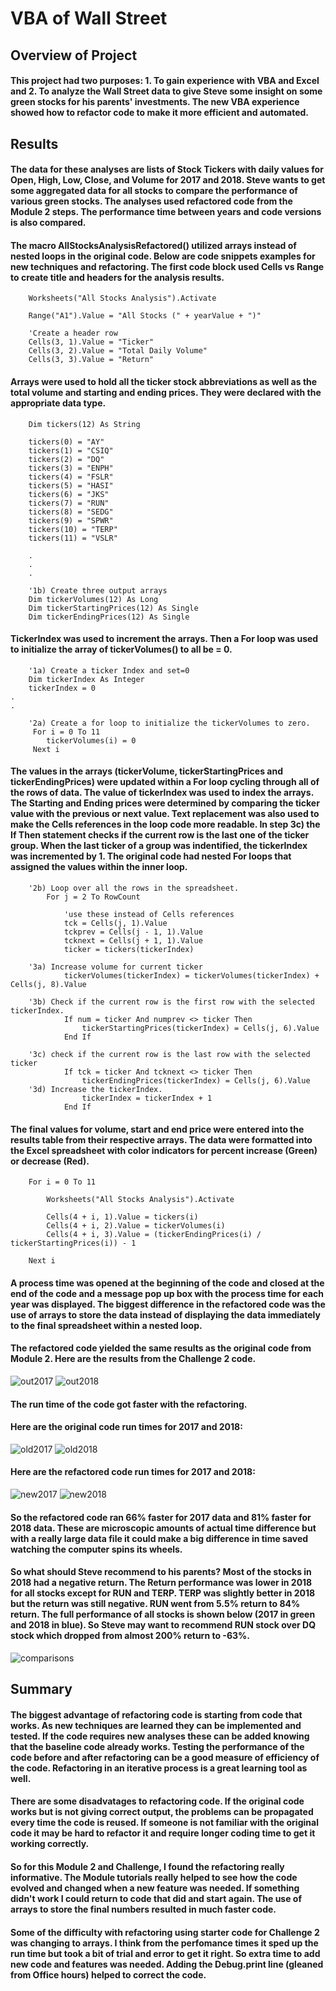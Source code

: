 # VBA of Wall Street

## Overview of Project

#### This project had two purposes: 1. To gain experience with VBA and Excel and 2. To analyze the Wall Street data to give Steve some insight on some green stocks for his parents' investments. The new VBA experience showed how to refactor code to make it more efficient and automated.

## Results

#### The data for these analyses are lists of Stock Tickers with daily values for Open, High, Low, Close, and Volume for 2017 and 2018. Steve wants to get some aggregated data for all stocks to compare the performance of various green stocks. The analyses used refactored code from the Module 2 steps. The performance time between years and code versions is also compared.

#### The macro AllStocksAnalysisRefactored() utilized arrays instead of nested loops in the original code. Below are code snippets examples for new techniques and refactoring. The first code block used Cells vs Range to create title and headers for the analysis results.

```VB
    Worksheets("All Stocks Analysis").Activate
    
    Range("A1").Value = "All Stocks (" + yearValue + ")"
    
    'Create a header row
    Cells(3, 1).Value = "Ticker"
    Cells(3, 2).Value = "Total Daily Volume"
    Cells(3, 3).Value = "Return"
```
#### Arrays were used to hold all the ticker stock abbreviations as well as the total volume and starting and ending prices. They were declared with the appropriate data type.

```VB
    Dim tickers(12) As String
    
    tickers(0) = "AY"
    tickers(1) = "CSIQ"
    tickers(2) = "DQ"
    tickers(3) = "ENPH"
    tickers(4) = "FSLR"
    tickers(5) = "HASI"
    tickers(6) = "JKS"
    tickers(7) = "RUN"
    tickers(8) = "SEDG"
    tickers(9) = "SPWR"
    tickers(10) = "TERP"
    tickers(11) = "VSLR"

    .
    .
    .
    
    '1b) Create three output arrays
    Dim tickerVolumes(12) As Long
    Dim tickerStartingPrices(12) As Single
    Dim tickerEndingPrices(12) As Single
```

#### TickerIndex was used to increment the arrays. Then a For loop was used to initialize the array of tickerVolumes() to all be = 0.

```VB
    '1a) Create a ticker Index and set=0
    Dim tickerIndex As Integer
    tickerIndex = 0
.
.

    '2a) Create a for loop to initialize the tickerVolumes to zero.
     For i = 0 To 11
        tickerVolumes(i) = 0
     Next i
```

#### The values in the arrays (tickerVolume, tickerStartingPrices and tickerEndingPrices) were updated within a For loop cycling through all of the rows of data. The value of tickerIndex was used to index the arrays. The Starting and Ending prices were determined by comparing the ticker value with the previous or next value. Text replacement was also used to make the Cells references in the loop code more readable. In step 3c) the If Then statement checks if the current row is the last one of the ticker group. When the last ticker of a group was indentified, the tickerIndex was incremented by 1. The original code had nested For loops that assigned the values within the inner loop. 

```VB
    '2b) Loop over all the rows in the spreadsheet.
        For j = 2 To RowCount
    
            'use these instead of Cells references
            tck = Cells(j, 1).Value
            tckprev = Cells(j - 1, 1).Value
            tcknext = Cells(j + 1, 1).Value
            ticker = tickers(tickerIndex)
            
    '3a) Increase volume for current ticker
            tickerVolumes(tickerIndex) = tickerVolumes(tickerIndex) + Cells(j, 8).Value
            
    '3b) Check if the current row is the first row with the selected tickerIndex.
            If num = ticker And numprev <> ticker Then
                tickerStartingPrices(tickerIndex) = Cells(j, 6).Value
            End If
        
    '3c) check if the current row is the last row with the selected ticker
            If tck = ticker And tcknext <> ticker Then
                tickerEndingPrices(tickerIndex) = Cells(j, 6).Value
    '3d) Increase the tickerIndex.
                tickerIndex = tickerIndex + 1
            End If
```

#### The final values for volume, start and end price were entered into the results table from their respective arrays. The data were formatted into the Excel spreadsheet with color indicators for percent increase (Green) or decrease (Red).

```VB
    For i = 0 To 11

        Worksheets("All Stocks Analysis").Activate

        Cells(4 + i, 1).Value = tickers(i)
        Cells(4 + i, 2).Value = tickerVolumes(i)
        Cells(4 + i, 3).Value = (tickerEndingPrices(i) / tickerStartingPrices(i)) - 1

    Next i
```
#### A process time was opened at the beginning of the code and closed at the end of the code and a message pop up box with the process time for each year was displayed. The biggest difference in the refactored code was the use of arrays to store the data instead of displaying the data immediately to the final spreadsheet within a nested loop.

#### The refactored code yielded the same results as the original code from Module 2. Here are the results from the Challenge 2 code.

![out2017](./Resources/output_2017.png)             ![out2018](./Resources/output_2018.png) 

#### The run time of the code got faster with the refactoring. 

#### Here are the original code run times for 2017 and 2018:

![old2017](./Resources/VBA_Challenge_2017_oldcode.png)          ![old2018](./Resources/VBA_Challenge_2018_oldcode.png)

#### Here are the refactored code run times for 2017 and 2018:

![new2017](./Resources/VBA_Challenge_2017.png)          ![new2018](./Resources/VBA_Challenge_2018.png) 

#### So the refactored code ran 66% faster for 2017 data and 81% faster for 2018 data. These are microscopic amounts of actual time difference but with a really large data file it could make a big difference in time saved watching the computer spins its wheels.

#### So what should Steve recommend to his parents? Most of the stocks in 2018 had a negative return. The Return performance was lower in 2018 for all stocks except for RUN and TERP. TERP was slightly better in 2018 but the return was still negative. RUN went from 5.5% return to 84% return. The full performance of all stocks is shown below (2017 in green and 2018 in blue). So Steve may want to recommend RUN stock over DQ stock which dropped from almost 200% return to -63%.

![comparisons](./Resources/Returns_Comparison.png)  

## Summary

#### The biggest advantage of refactoring code is starting from code that works. As new techniques are learned they can be implemented and tested. If the code requires new analyses these can be added knowing that the baseline code already works. Testing the performance of the code before and after refactoring can be a good measure of efficiency of the code. Refactoring in an iterative process is a great learning tool as well. 

#### There are some disadvatages to refactoring code. If the original code works but is not giving correct output, the problems can be propagated every time the code is reused. If someone is not familiar with the original code it may be hard to refactor it and require longer coding time to get it working correctly.

#### So for this Module 2 and Challenge, I found the refactoring really informative. The Module tutorials really helped to see how the code evolved and changed when a new feature was needed. If something didn't work I could return to code that did and start again. The use of arrays to store the final numbers resulted in much faster code.

#### Some of the difficulty with refactoring using starter code for Challenge 2 was changing to arrays. I think from the perfomance times it sped up the run time but took a bit of trial and error to get it right. So extra time to add new code and features was needed. Adding the Debug.print line (gleaned from Office hours) helped to correct the code.

